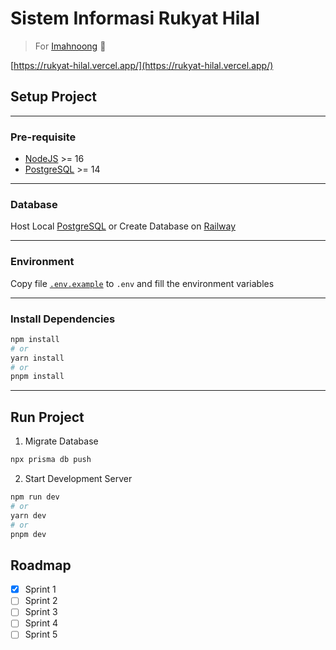# Sistem Informasi Rukyat Hilal

> For [Imahnoong](https://imahnoong.com/) 🔭

[https://rukyat-hilal.vercel.app/](https://rukyat-hilal.vercel.app/)

## Setup Project

---

### Pre-requisite

- [NodeJS](https://nodejs.org/) >= 16
- [PostgreSQL](https://www.postgresql.org/) >= 14

---

### Database

Host Local [PostgreSQL](https://www.postgresql.org/download/) or Create Database on [Railway](https://railway.app/)

---

### Environment

Copy file [`.env.example`](.env.example) to `.env` and fill the environment variables

---

### Install Dependencies

```bash
npm install
# or
yarn install
# or
pnpm install
```

---

## Run Project

1. Migrate Database

```bash
npx prisma db push
```

2. Start Development Server

```bash
npm run dev
# or
yarn dev
# or
pnpm dev
```

## Roadmap

- [x] Sprint 1
- [ ] Sprint 2
- [ ] Sprint 3
- [ ] Sprint 4
- [ ] Sprint 5
